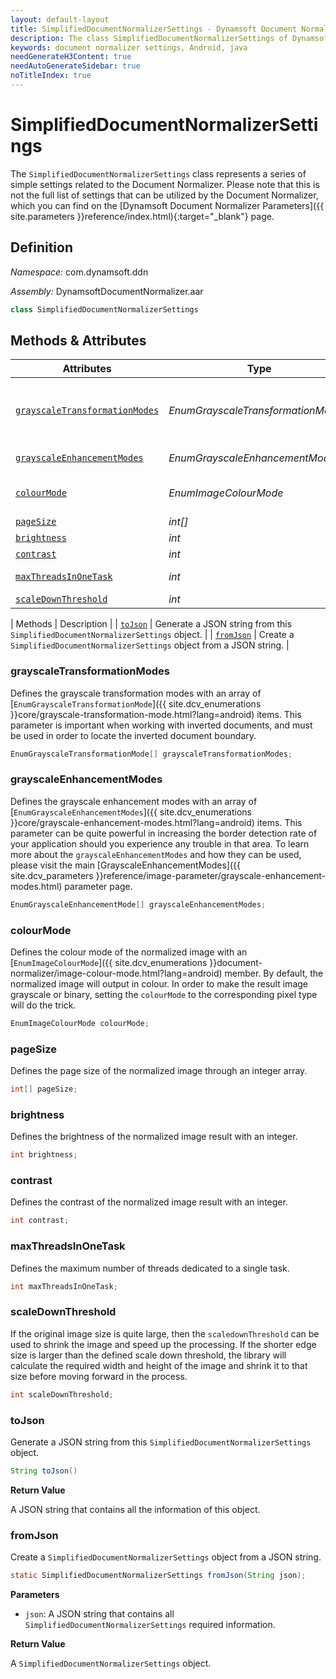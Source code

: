 ```yaml
---
layout: default-layout
title: SimplifiedDocumentNormalizerSettings - Dynamsoft Document Normalizer module Android Edition API Reference
description: The class SimplifiedDocumentNormalizerSettings of Dynamsoft Document Normalizer module Android edition represents the simplified document normalizer settings.
keywords: document normalizer settings, Android, java
needGenerateH3Content: true
needAutoGenerateSidebar: true
noTitleIndex: true
---
```


# SimplifiedDocumentNormalizerSettings

The `SimplifiedDocumentNormalizerSettings` class represents a series of simple settings related to the Document Normalizer. Please note that this is not the full list of settings that can be utilized by the Document Normalizer, which you can find on the [Dynamsoft Document Normalizer Parameters]({{ site.parameters }}reference/index.html){:target="_blank"} page.

## Definition

*Namespace:* com.dynamsoft.ddn

*Assembly:* DynamsoftDocumentNormalizer.aar

```java
class SimplifiedDocumentNormalizerSettings
```

## Methods & Attributes

| Attributes | Type | Description |
| ---------- | ---- | ----------- |
| [`grayscaleTransformationModes`](#grayscaletransformationmodes) | *EnumGrayscaleTransformationMode[]* | An array of GrayscaleTransformationMode. It controls whether to detect the inverted document boundary. |
| [`grayscaleEnhancementModes`](#grayscaleenhancementmodes) | *EnumGrayscaleEnhancementModes[]* | An array of GrayscaleEnhancementModes. |
| [`colourMode`](#colourmode) | *EnumImageColourMode* | The grayscale transformation mode. It controls whether to decode the inverted text. |
| [`pageSize`](#pagesize) | *int[]* | The page size. |
| [`brightness`](#brightness) | *int* | The brightness. |
| [`contrast`](#contrast) | *int* | The contrast. |
| [`maxThreadsInOneTask`](#maxthreadsinonetask) | *int* | The maximum number of threads in one task. |
| [`scaleDownThreshold`](#scaledownthreshold) | *int* | The scale down threshold. |

| Methods | Description |
| [`toJson`](#tojson) | Generate a JSON string from this `SimplifiedDocumentNormalizerSettings` object. |
| [`fromJson`](#fromjson) | Create a `SimplifiedDocumentNormalizerSettings` object from a JSON string. |

### grayscaleTransformationModes

Defines the grayscale transformation modes with an array of [`EnumGrayscaleTransformationMode`]({{ site.dcv_enumerations }}core/grayscale-transformation-mode.html?lang=android) items. This parameter is important when working with inverted documents, and must be used in order to locate the inverted document boundary.

```java
EnumGrayscaleTransformationMode[] grayscaleTransformationModes;
```

### grayscaleEnhancementModes

Defines the grayscale enhancement modes with an array of [`EnumGrayscaleEnhancementModes`]({{ site.dcv_enumerations }}core/grayscale-enhancement-modes.html?lang=android) items. This parameter can be quite powerful in increasing the border detection rate of your application should you experience any trouble in that area. To learn more about the `grayscaleEnhancementModes` and how they can be used, please visit the main [GrayscaleEnhancementModes]({{ site.dcv_parameters }}reference/image-parameter/grayscale-enhancement-modes.html) parameter page.

```java
EnumGrayscaleEnhancementMode[] grayscaleEnhancementModes;
```

### colourMode

Defines the colour mode of the normalized image with an [`EnumImageColourMode`]({{ site.dcv_enumerations }}document-normalizer/image-colour-mode.html?lang=android) member. By default, the normalized image will output in colour. In order to make the result image grayscale or binary, setting the `colourMode` to the corresponding pixel type will do the trick.

```java
EnumImageColourMode colourMode;
```

### pageSize

Defines the page size of the normalized image through an integer array.

```java
int[] pageSize;
```

### brightness

Defines the brightness of the normalized image result with an integer.

```java
int brightness;
```

### contrast

Defines the contrast of the normalized image result with an integer.

```java
int contrast;
```

### maxThreadsInOneTask

Defines the maximum number of threads dedicated to a single task.

```java
int maxThreadsInOneTask;
```

### scaleDownThreshold

If the original image size is quite large, then the `scaledownThreshold` can be used to shrink the image and speed up the processing. If the shorter edge size is larger than the defined scale down threshold, the library will calculate the required width and height of the image and shrink it to that size before moving forward in the process.

```java
int scaleDownThreshold;
```

### toJson

Generate a JSON string from this `SimplifiedDocumentNormalizerSettings` object.

```java
String toJson()
```

**Return Value**

A JSON string that contains all the information of this object.

### fromJson

Create a `SimplifiedDocumentNormalizerSettings` object from a JSON string.

```java
static SimplifiedDocumentNormalizerSettings fromJson(String json);
```

**Parameters**

* `json`: A JSON string that contains all `SimplifiedDocumentNormalizerSettings` required information.

**Return Value**

A `SimplifiedDocumentNormalizerSettings` object.
